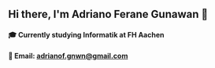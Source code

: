 ## Hi there, I'm Adriano Ferane Gunawan 👋

#### 🎓 Currently studying Informatik at FH Aachen  
#### 📧 Email: [adrianof.gnwn@gmail.com](mailto:adrianof.gnwn@gmail.com)


<!--
**adrianofgnwn/adrianofgnwn** is a ✨ _special_ ✨ repository because its `README.md` (this file) appears on your GitHub profile.

Here are some ideas to get you started:

- 🔭 I’m currently working on ...
- 🌱 I’m currently learning ...
- 👯 I’m looking to collaborate on ...
- 🤔 I’m looking for help with ...
- 💬 Ask me about ...
- 📫 How to reach me: ...
- 😄 Pronouns: ...
- ⚡ Fun fact: ...
-->

